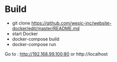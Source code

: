 <h1>Build</h1>

- git clone https://github.com/wesic-inc/website-docker/edit/master/README.md
- start Docker 
- docker-compose build
- docker-compose run

Go to : http://192.168.99.100:80 or http://localhost
